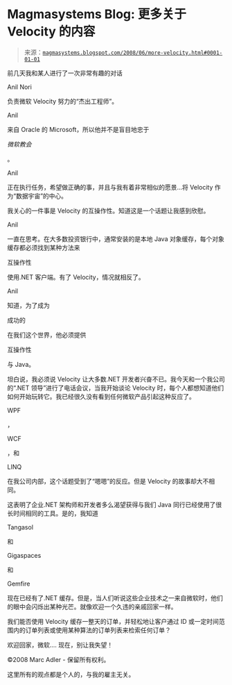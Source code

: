 <!--yml

分类：未分类

日期：2024-05-18 05:00:51

-->

# Magmasystems Blog: 更多关于 Velocity 的内容

> 来源：[`magmasystems.blogspot.com/2008/06/more-velocity.html#0001-01-01`](http://magmasystems.blogspot.com/2008/06/more-velocity.html#0001-01-01)

前几天我和某人进行了一次非常有趣的对话

Anil Nori

负责微软 Velocity 努力的“杰出工程师”。

Anil

来自 Oracle 的 Microsoft，所以他并不是盲目地忠于

*微软教会*

。

Anil

正在执行任务，希望做正确的事，并且与我有着非常相似的愿景...将 Velocity 作为“数据宇宙”的中心。

我关心的一件事是 Velocity 的互操作性。知道这是一个话题让我感到欣慰。

Anil

一直在思考。在大多数投资银行中，通常安装的是本地 Java 对象缓存，每个对象缓存都必须找到某种方法来

互操作性

使用.NET 客户端。有了 Velocity，情况就相反了。

Anil

知道，为了成为

成功的

在我们这个世界，他必须提供

互操作性

与 Java。

坦白说，我必须说 Velocity 让大多数.NET 开发者兴奋不已。我今天和一个我公司的“.NET 领导”进行了电话会议，当我开始谈论 Velocity 时，每个人都想知道他们如何开始玩转它。我已经很久没有看到任何微软产品引起这种反应了。

WPF

，

WCF

，和

LINQ

在我公司内部，这个话题受到了“嗯嗯”的反应。但是 Velocity 的故事却大不相同。

这表明了企业.NET 架构师和开发者多么渴望获得与我们 Java 同行已经使用了很长时间相同的工具。是的，我知道

Tangasol

和

Gigaspaces

和

Gemfire

现在已经有了.NET 缓存。但是，当人们听说这些企业技术之一来自微软时，他们的眼中会闪烁出某种光芒。就像欢迎一个久违的亲戚回家一样。

我们能否使用 Velocity 缓存一整天的订单，并轻松地让客户通过 ID 或一定时间范围内的订单列表或使用某种算法的订单列表来检索任何订单？

欢迎回家，微软.... 现在，别让我失望！

©2008 Marc Adler - 保留所有权利。

这里所有的观点都是个人的，与我的雇主无关。
